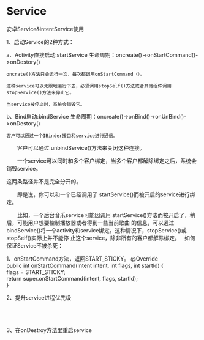 # Service
安卓Service&amp;intentService使用

1、启动Service的2种方式：

a、Activity直接启动:startService  生命周期：oncreate()->onStartCommand()->onDestory()

    oncrate()方法只会运行一次，每次都调用onStartCommand（）。
    
    这种service可以无限地运行下去，必须调用stopSelf()方法或者其他组件调用stopService()方法来停止它。

    当service被停止时，系统会销毁它。

b、Bind启动:bindService  生命周期：oncreate()->onBind()->onUnBind()->onDestory()

    客户可以通过一个IBinder接口和service进行通信。

　　客户可以通过 unbindService()方法来关闭这种连接。

　　一个service可以同时和多个客户绑定，当多个客户都解除绑定之后，系统会销毁service。
  
  
 这两条路径并不是完全分开的。

　　即是说，你可以和一个已经调用了 startService()而被开启的service进行绑定。

　　比如，一个后台音乐service可能因调用 startService()方法而被开启了，稍后，可能用户想要控制播放器或者得到一些当前歌曲
   的信息，可以通过bindService()将一个activity和service绑定。这种情况下，stopService()或 stopSelf()实际上并不能停
   止这个service，除非所有的客户都解除绑定。
   
如何保证Service不被杀死：

1、onStartCommand方法，返回START_STICKY。
@Override  
public int onStartCommand(Intent intent, int flags, int startId) {  
    flags = START_STICKY;  
    return super.onStartCommand(intent, flags, startId);  
} 

2、提升service进程优先级
<service  
    android:name="com.dbjtech.acbxt.waiqin.UploadService"  
    android:enabled="true" >  
    <intent-filter android:priority="1000" >  
        <action android:name="com.dbjtech.myservice" />  
    </intent-filter>  
</service>  

3、在onDestroy方法里重启service




    








